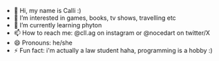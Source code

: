 - 👋 Hi, my name is Calli :)
- 👀 I’m interested in games, books, tv shows, travelling etc
- 🌱 I’m currently learning phyton
- 📫 How to reach me: @cll.ag on instagram or @nocedart on twitter/X
- 😄 Pronouns: he/she 
- ⚡ Fun fact: i'm actually a law student haha, programming is a hobby :)

<!---
Calliq/Calliq is a ✨ special ✨ repository because its `README.md` (this file) appears on your GitHub profile.
You can click the Preview link to take a look at your changes.
--->
